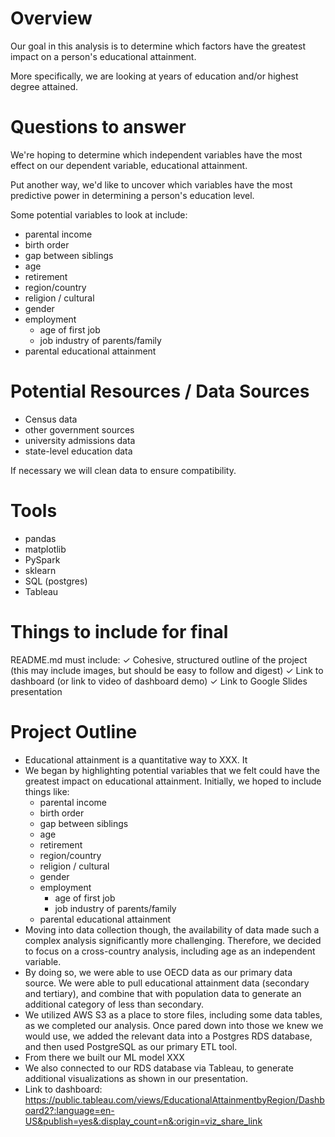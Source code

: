 # Overview
Our goal in this analysis is to determine which factors have the greatest impact on a person's educational attainment.

More specifically, we are looking at years of education and/or highest degree attained.



# Questions to answer
We're hoping to determine which independent variables have the most effect on our dependent variable, educational attainment.

Put another way, we'd like to uncover which variables have the most predictive power in determining a person's education level.

Some potential variables to look at include:

- parental income
- birth order
- gap between siblings
- age
- retirement
- region/country
- religion / cultural
- gender
- employment
	- age of first job
	- job industry of parents/family
- parental educational attainment



# Potential Resources / Data Sources

- Census data
- other government sources
- university admissions data
- state-level education data

If necessary we will clean data to ensure compatibility.


# Tools

- pandas
- matplotlib
- PySpark
- sklearn
- SQL (postgres)
- Tableau



# Things to include for final
README.md must include:
✓ Cohesive, structured outline of the project (this may include images, but should be easy to follow and digest)
✓ Link to dashboard (or link to video of dashboard demo)
✓ Link to Google Slides presentation



# Project Outline

- Educational attainment is a quantitative way to XXX. It 
- We began by highlighting potential variables that we felt could have the greatest impact on educational attainment. Initially, we hoped to include things like:
	- parental income
	- birth order
	- gap between siblings
	- age
	- retirement
	- region/country
	- religion / cultural
	- gender
	- employment
		- age of first job
		- job industry of parents/family
	- parental educational attainment
- Moving into data collection though, the availability of data made such a complex analysis significantly more challenging. Therefore, we decided to focus on a cross-country analysis, including age as an independent variable.
- By doing so, we were able to use OECD data as our primary data source. We were able to pull educational attainment data (secondary and tertiary), and combine that with population data to generate an additional category of less than secondary.
- We utilized AWS S3 as a place to store files, including some data tables, as we completed our analysis. Once pared down into those we knew we would use, we added the relevant data into a Postgres RDS database, and then used PostgreSQL as our primary ETL tool.
- From there we built our ML model XXX
- We also connected to our RDS database via Tableau, to generate additional visualizations as shown in our presentation.
- 	Link to dashboard: https://public.tableau.com/views/EducationalAttainmentbyRegion/Dashboard2?:language=en-US&publish=yes&:display_count=n&:origin=viz_share_link
